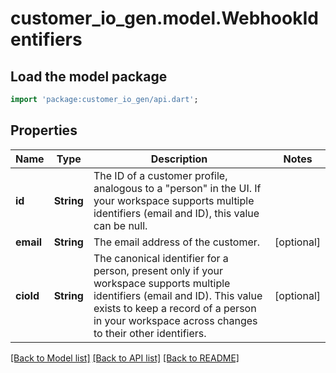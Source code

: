 # customer_io_gen.model.WebhookIdentifiers

## Load the model package
```dart
import 'package:customer_io_gen/api.dart';
```

## Properties
Name | Type | Description | Notes
------------ | ------------- | ------------- | -------------
**id** | **String** | The ID of a customer profile, analogous to a \"person\" in the UI. If your workspace supports multiple identifiers (email and ID), this value can be null. | 
**email** | **String** | The email address of the customer. | [optional] 
**cioId** | **String** | The canonical identifier for a person, present only if your workspace supports multiple identifiers (email and ID). This value exists to keep a record of a person in your workspace across changes to their other identifiers. | [optional] 

[[Back to Model list]](../README.md#documentation-for-models) [[Back to API list]](../README.md#documentation-for-api-endpoints) [[Back to README]](../README.md)


